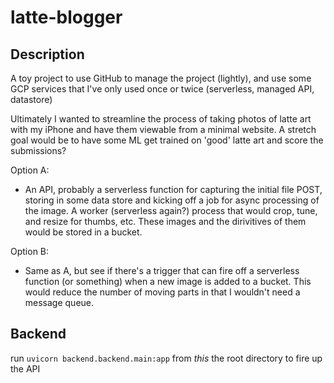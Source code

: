 # latte-blogger

## Description

A toy project to use GitHub to manage the project (lightly), and use some GCP services that I've only used once or twice (serverless, managed API, datastore)

Ultimately I wanted to streamline the process of taking photos of latte art with my iPhone and have them viewable from a minimal website. A stretch goal would be to have some ML get trained on 'good' latte art and score the submissions?

Option A:
- An API, probably a serverless function for capturing the initial file POST, storing in some data store and kicking off a job for async processing of the image. A worker (serverless again?) process that would crop, tune, and resize for thumbs, etc. These images and the dirivitives of them would be stored in a bucket.

Option B:
- Same as A, but see if there's a trigger that can fire off a serverless function (or something) when a new image is added to a bucket. This would reduce the number of moving parts in that I wouldn't need a message queue.

## Backend

run `uvicorn backend.backend.main:app` from _this_ the root directory to fire up the API